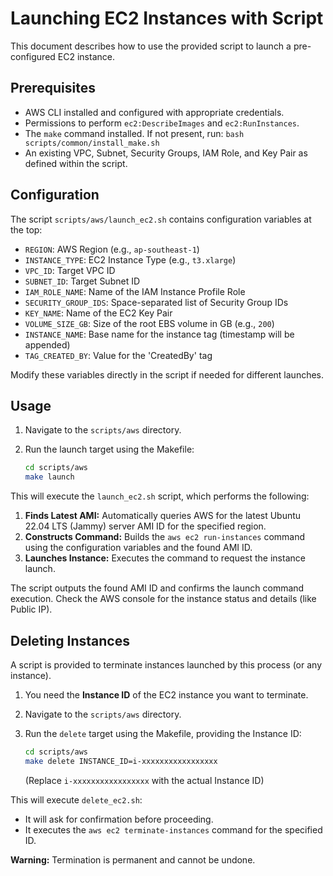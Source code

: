 # Launching EC2 Instances with Script

This document describes how to use the provided script to launch a pre-configured EC2 instance.

## Prerequisites

- AWS CLI installed and configured with appropriate credentials.
- Permissions to perform `ec2:DescribeImages` and `ec2:RunInstances`.
- The `make` command installed. If not present, run: `bash scripts/common/install_make.sh`
- An existing VPC, Subnet, Security Groups, IAM Role, and Key Pair as defined within the script.

## Configuration

The script `scripts/aws/launch_ec2.sh` contains configuration variables at the top:

- `REGION`: AWS Region (e.g., `ap-southeast-1`)
- `INSTANCE_TYPE`: EC2 Instance Type (e.g., `t3.xlarge`)
- `VPC_ID`: Target VPC ID
- `SUBNET_ID`: Target Subnet ID
- `IAM_ROLE_NAME`: Name of the IAM Instance Profile Role
- `SECURITY_GROUP_IDS`: Space-separated list of Security Group IDs
- `KEY_NAME`: Name of the EC2 Key Pair
- `VOLUME_SIZE_GB`: Size of the root EBS volume in GB (e.g., `200`)
- `INSTANCE_NAME`: Base name for the instance tag (timestamp will be appended)
- `TAG_CREATED_BY`: Value for the 'CreatedBy' tag

Modify these variables directly in the script if needed for different launches.

## Usage

1.  Navigate to the `scripts/aws` directory.
2.  Run the launch target using the Makefile:

    ```bash
    cd scripts/aws
    make launch
    ```

This will execute the `launch_ec2.sh` script, which performs the following:

1.  **Finds Latest AMI:** Automatically queries AWS for the latest Ubuntu 22.04 LTS (Jammy) server AMI ID for the specified region.
2.  **Constructs Command:** Builds the `aws ec2 run-instances` command using the configuration variables and the found AMI ID.
3.  **Launches Instance:** Executes the command to request the instance launch.

The script outputs the found AMI ID and confirms the launch command execution. Check the AWS console for the instance status and details (like Public IP).

## Deleting Instances

A script is provided to terminate instances launched by this process (or any instance).

1.  You need the **Instance ID** of the EC2 instance you want to terminate.
2.  Navigate to the `scripts/aws` directory.
3.  Run the `delete` target using the Makefile, providing the Instance ID:

    ```bash
    cd scripts/aws
    make delete INSTANCE_ID=i-xxxxxxxxxxxxxxxxx 
    ```
    (Replace `i-xxxxxxxxxxxxxxxxx` with the actual Instance ID)

This will execute `delete_ec2.sh`:
- It will ask for confirmation before proceeding.
- It executes the `aws ec2 terminate-instances` command for the specified ID.

**Warning:** Termination is permanent and cannot be undone. 